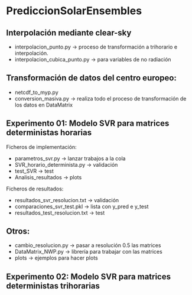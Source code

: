 # PrediccionSolarEnsembles

## Interpolación mediante clear-sky
* interpolacion_punto.py -> proceso de transformación a trihorario e interpolación.
* interpolacion_cubica_punto.py -> para variables de no radiación

## Transformación de datos del centro europeo:
* netcdf_to_myp.py
* conversion_masiva.py -> realiza todo el proceso de transformación de los datos en DataMatrix 

## Experimento 01: Modelo SVR para matrices deterministas horarias
Ficheros de implementación:
* parametros_svr.py -> lanzar trabajos a la cola
* SVR_horario_determinista.py -> validación
* test_SVR -> test
* Analisis_resultados -> plots

Ficheros de resultados:
* resultados_svr_resolucion.txt -> validación
* comparaciones_svr_test.pkl -> lista con y_pred e y_test
* resultados_test_resolucion.txt -> test

## Otros:
* cambio_resolucion.py -> pasar a resolución 0.5 las matrices
* DataMatrix_NWP.py -> librería para trabajar con las matrices
* plots -> ejemplos para hacer plots

## Experimento 02: Modelo SVR para matrices deterministas trihorarias



